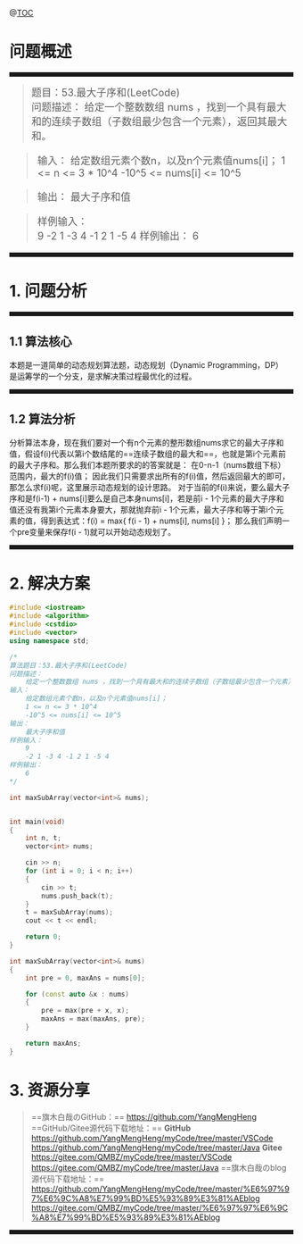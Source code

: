 

@[TOC](算法-最大子序和)
# 问题概述
<hr style=" border:solid; width:100%; height:2px;" color=#000000 size=1">

> <font size=4>题目：53.最大子序和(LeetCode)<br />
> 问题描述：
	给定一个整数数组 nums ，找到一个具有最大和的连续子数组（子数组最少包含一个元素），返回其最大和。
</font>

<font size=4>

> 
> 输入：
> 给定数组元素个数n，以及n个元素值nums[i]；
	1 <= n <= 3 * 10^4
	-10^5 <= nums[i] <= 10^5

> 输出：
> 最大子序和值

> 样例输入： 	
> 9
	-2 1 -3 4 -1 2 1 -5 4
> 样例输出： 
> 6
</font>
<hr style=" border:solid; width:100%; height:2px;" color=#000000 size=1">

# 1. 问题分析

<hr style=" border:solid; width:100%; height:2px;" color=#000000 size=1">

## 1.1 算法核心
本题是一道简单的动态规划算法题，动态规划（Dynamic Programming，DP）是运筹学的一个分支，是求解决策过程最优化的过程。

<hr style=" border:solid; width:100%; height:2px;" color=#000000 size=1">

## 1.2 算法分析
分析算法本身，现在我们要对一个有n个元素的整形数组nums求它的最大子序和值，假设f(i)代表以第i个数结尾的==连续子数组的最大和==，也就是第i个元素前的最大子序和。那么我们本题所要求的的答案就是：
在0-n-1（nums数组下标）范围内，最大的f(i)值；
因此我们只需要求出所有的f(i)值，然后返回最大的即可，那怎么求f(i)呢，这里展示动态规划的设计思路。
对于当前的f(i)来说，要么最大子序和是f(i-1) + nums[i]要么是自己本身nums[i]，若是前i - 1个元素的最大子序和值还没有我第i个元素本身要大，那就抛弃前i - 1个元素，最大子序和等于第i个元素的值，得到表达式：f(i) = max{ f(i - 1) + nums[i], nums[i] }；
那么我们声明一个pre变量来保存f(i - 1)就可以开始动态规划了。

<hr style=" border:solid; width:100%; height:2px;" color=#000000 size=1">

# 2. 解决方案

```cpp
#include <iostream>
#include <algorithm>
#include <cstdio>
#include <vector>
using namespace std;

/*
算法题目：53.最大子序和(LeetCode)
问题描述：
	给定一个整数数组 nums ，找到一个具有最大和的连续子数组（子数组最少包含一个元素），返回其最大和。
输入：
	给定数组元素个数n，以及n个元素值nums[i]；
	1 <= n <= 3 * 10^4
	-10^5 <= nums[i] <= 10^5
输出：
	最大子序和值
样例输入：
	9
	-2 1 -3 4 -1 2 1 -5 4
样例输出：
	6
*/

int maxSubArray(vector<int>& nums);


int main(void)
{
	int n, t;
	vector<int> nums;

	cin >> n;
	for (int i = 0; i < n; i++)
	{
		cin >> t;
		nums.push_back(t);
	}
	t = maxSubArray(nums);
	cout << t << endl;

	return 0;
}

int maxSubArray(vector<int>& nums)
{
	int pre = 0, maxAns = nums[0];

	for (const auto &x : nums)
	{
		pre = max(pre + x, x);
		maxAns = max(maxAns, pre);
	}

	return maxAns;
}
```

# 3. 资源分享
> ==旗木白哉のGitHub：==
> https://github.com/YangMengHeng
> ==GitHub/Gitee源代码下载地址：==
> **GitHub**
> https://github.com/YangMengHeng/myCode/tree/master/VSCode
> https://github.com/YangMengHeng/myCode/tree/master/Java
> **Gitee**
> https://gitee.com/QMBZ/myCode/tree/master/VSCode
> https://gitee.com/QMBZ/myCode/tree/master/Java
> ==旗木白哉のblog源代码下载地址：==
>https://github.com/YangMengHeng/myCode/tree/master/%E6%97%97%E6%9C%A8%E7%99%BD%E5%93%89%E3%81%AEblog
>https://gitee.com/QMBZ/myCode/tree/master/%E6%97%97%E6%9C%A8%E7%99%BD%E5%93%89%E3%81%AEblog

<hr style=" border:solid; width:100%; height:2px;" color=#000000 size=1">